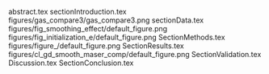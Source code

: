 abstract.tex
sectionIntroduction.tex
figures/gas_compare3/gas_compare3.png
sectionData.tex
figures/fig_smoothing_effect/default_figure.png
figures/fig_initialization_e/default_figure.png
SectionMethods.tex
figures/figure_/default_figure.png
SectionResults.tex
figures/cl_gd_smooth_maser_comp/default_figure.png
SectionValidation.tex
Discussion.tex
SectionConclusion.tex
